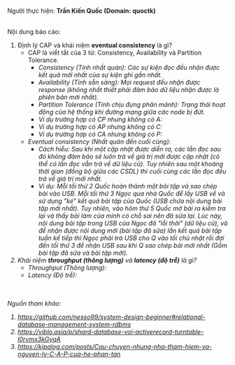 Người thực hiện: **Trần Kiến Quốc (Domain: quoctk)** <br/><br/>

Nội dung báo cáo: <br/>
1. Định lý CAP và khái niệm **eventual consistency** là gì?<br/>
    * CAP là viết tắt của 3 từ: Consistency, Availability và Partition Tolerance.<br/>
        - <em>Consistency (Tính nhất quán)<em/>: Các sự kiện đọc đều nhận được kết quả mới nhất của sự kiện ghi gần nhất.
        - *Availability (Tính sẵn sàng)*: Mọi request đều nhận được response (không nhất thiết phải đảm bảo dữ liệu nhận được là phiên bản mới nhất).
        - *Partition Tolerance (Tính chịu đựng phân mảnh)*: Trạng thái hoạt động của hệ thống khi đường mạng giữa các node bị đứt.
        - *Ví dụ trường hợp có CP nhưng không có A*:
        - *Ví dụ trường hợp có AP nhưng không có C*:
        - *Ví dụ trường hợp có CA nhưng không có P*:
    * Eventual consistency (Nhất quán đến cuối cùng): 
        - *Cách hiểu*: Sau khi một cập nhật được diễn ra, các lần đọc sau đó không đảm bảo sẽ luôn trả về giá trị mới được cập nhật (có thể có lần đọc vẫn trả về dữ liệu cũ). Tuy nhiên sau một khoảng thời gian (đồng bộ giữa các CSDL) thì cuối cùng các lần đọc đều trả về giá trị mới nhất.
        - *Ví dụ*: Mỗi tối thứ 2 Quốc hoàn thành một bài tập và sao chép bài vào USB. Mỗi tối thứ 3 Ngọc qua nhà Quốc để lấy USB về và sử dụng "ké" kết quả bài tập của Quốc (USB chứa nội dung bài tập mới nhất). Tuy nhiên, vào hôm thứ 5 Quốc mở bài ra kiểm tra lại và thấy bài làm của mình có chỗ sai nên đã sửa lại. Lúc này, nội dung bài tập trong USB của Ngọc đã "lỗi thời" (dữ liệu cũ), và để nhận được nội dung mới (bài tập đã sửa) lẫn kết quả bài tập tuần kế tiếp thì Ngọc phải trả USB cho Q vào tối chủ nhật rồi đợi đến tối thứ 3 để nhận USB sau khi Q sao chép bài mới nhất (Gồm bài tập đã sửa và bài tập mới).
2. Khái niệm **throughput (thông lượng)** và **latency (độ trễ)** là gì?
    * *Throughput (Thông lượng)*:
    * *Latency (Độ trễ)*:




<br/><br/>
Nguồn tham khảo:
1. https://github.com/nesso99/system-design-beginner#relational-database-management-system-rdbms
2. https://viblo.asia/p/shard-database-voi-activerecord-turntable-l0rvmx3kGyqA
3. https://kipalog.com/posts/Cau-chuyen-nhung-nha-tham-hiem-va-nguyen-ly-C-A-P-cua-he-phan-tan